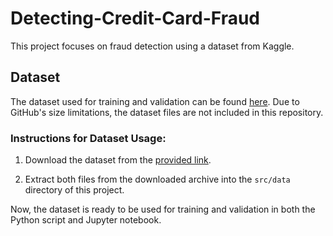 # Detecting-Credit-Card-Fraud

This project focuses on fraud detection using a dataset from Kaggle.

## Dataset

The dataset used for training and validation can be found [here](https://www.kaggle.com/datasets/kartik2112/fraud-detection?resource=download). Due to GitHub's size limitations, the dataset files are not included in this repository.

### Instructions for Dataset Usage:

1. Download the dataset from the [provided link](https://www.kaggle.com/datasets/kartik2112/fraud-detection?resource=download).

2. Extract both files from the downloaded archive into the `src/data` directory of this project.

Now, the dataset is ready to be used for training and validation in both the Python script and Jupyter notebook.
